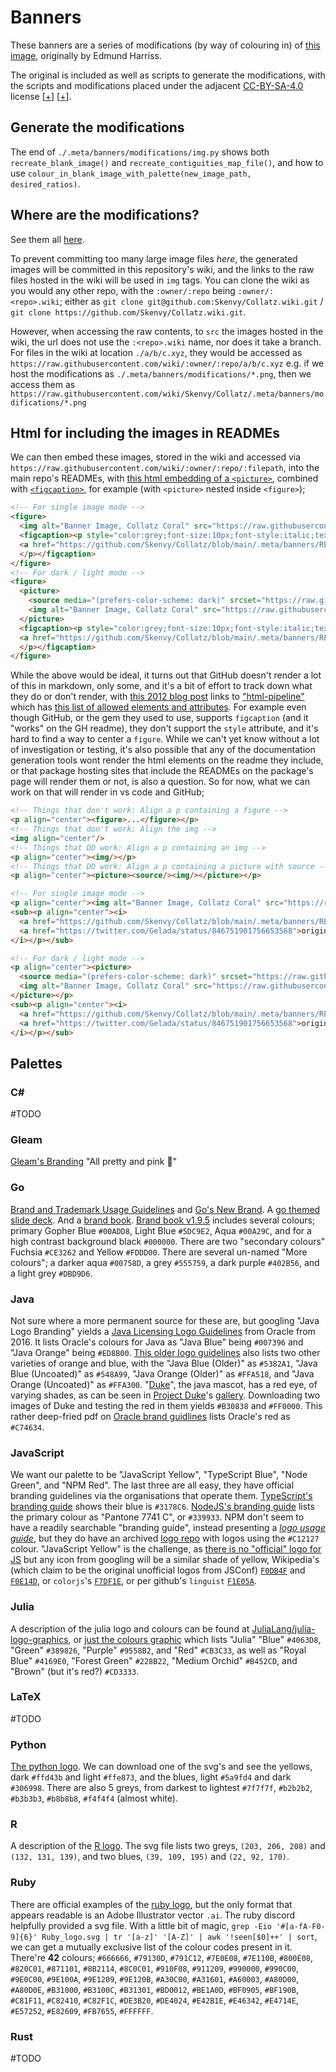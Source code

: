 # Banners
These banners are a series of modifications (by way of colouring in) of [this image](https://twitter.com/Gelada/status/846751901756653568), originally by Edmund Harriss.

The original is included as well as scripts to generate the modifications, with the scripts and modifications placed under the adjacent [CC-BY-SA-4.0](https://creativecommons.org/licenses/by-sa/4.0/) license [[+](https://choosealicense.com/licenses/cc-by-sa-4.0/)] [[+](https://spdx.org/licenses/CC-BY-SA-4.0.html)].

## Generate the modifications
The end of `./.meta/banners/modifications/img.py` shows both `recreate_blank_image()` and `recreate_contiguities_map_file()`, and how to use `colour_in_blank_image_with_palette(new_image_path, desired_ratios)`.

## Where are the modifications?
See them all [here](https://github.com/Skenvy/Collatz/blob/main/.meta/banners/modifications/EXAMPLES.md).

To prevent committing too many large image files _here_, the generated images will be committed in this repository's wiki, and the links to the raw files hosted in the wiki will be used in `img` tags. You can clone the wiki as you would any other repo, with the `:owner/:repo` being `:owner/:<repo>.wiki`; either as `git clone git@github.com:Skenvy/Collatz.wiki.git` / `git clone https://github.com/Skenvy/Collatz.wiki.git`.

However, when accessing the raw contents, to `src` the images hosted in the wiki, the url does not use the `:<repo>.wiki` name, nor does it take a branch. For files in the wiki at location `./a/b/c.xyz`, they would be accessed as `https://raw.githubusercontent.com/wiki/:owner/:repo/a/b/c.xyz` e.g. if we host the modifications as `./.meta/banners/modifications/*.png`, then we access them as `https://raw.githubusercontent.com/wiki/Skenvy/Collatz/.meta/banners/modifications/*.png`
## Html for including the images in READMEs
We can then embed these images, stored in the wiki and accessed via `https://raw.githubusercontent.com/wiki/:owner/:repo/:filepath`, into the main repo's READMEs, with [this html embedding of a `<picture>`](https://github.com/stefanjudis/github-light-dark-image-example), combined with [`<figcaption>`](https://developer.mozilla.org/en-US/docs/Web/HTML/Element/figcaption), for example (with `<picture>` nested inside `<figure>`);
```html
<!-- For single image mode -->
<figure>
  <img alt="Banner Image, Collatz Coral" src="https://raw.githubusercontent.com/wiki/Skenvy/Collatz/.meta/banners/modifications/XYZ.png" width=830 height=666 style="display:block;margin-left:auto;margin-right:auto;"/>
  <figcaption><p style="color:grey;font-size:10px;font-style:italic;text-align:center">
  <a href="https://github.com/Skenvy/Collatz/blob/main/.meta/banners/README.md">Colourised Collatz Coral</a>; <a href="https://twitter.com/Gelada/status/846751901756653568">original by Edmund Harriss, 2016</a></a>
  </p></figcaption>
</figure>
<!-- For dark / light mode -->
<figure>
  <picture>
    <source media="(prefers-color-scheme: dark)" srcset="https://raw.githubusercontent.com/wiki/Skenvy/Collatz/.meta/banners/modifications/XYZ_dark.png">
    <img alt="Banner Image, Collatz Coral" src="https://raw.githubusercontent.com/wiki/Skenvy/Collatz/.meta/banners/modifications/XYZ_light.png" width=830 height=666 style="display:block;margin-left:auto;margin-right:auto;"/>
  </picture>
  <figcaption><p style="color:grey;font-size:10px;font-style:italic;text-align:center">
  <a href="https://github.com/Skenvy/Collatz/blob/main/.meta/banners/README.md">Colourised Collatz Coral</a>; <a href="https://twitter.com/Gelada/status/846751901756653568">original by Edmund Harriss, 2016</a>
  </p></figcaption>
</figure>
```
While the above would be ideal, it turns out that GitHub doesn't render a lot of this in markdown, only some, and it's a bit of effort to track down what they do or don't render, with [this 2012 blog post](https://github.blog/2012-11-27-html-pipeline-chainable-content-filters/) links to ["html-pipeline"](https://github.com/jch/html-pipeline) which has [this list of allowed elements and attributes](https://github.com/gjtorikian/html-pipeline/blob/main/lib/html_pipeline/sanitization_filter.rb). For example even though GitHub, or the gem they used to use, supports `figcaption` (and it "works" on the GH readme), they don't support the `style` attribute, and it's hard to find a way to center a `figure`. While we can't yet know without a lot of investigation or testing, it's also possible that any of the documentation generation tools wont render the html elements on the readme they include, or that package hosting sites that include the READMEs on the package's page will render them or not, is also a question. So for now, what we can work on that will render in vs code and GitHub;
```html
<!-- Things that don't work: Align a p containing a figure -->
<p align="center"><figure>...</figure></p>
<!-- Things that don't work: Align the img -->
<img align="center"/>
<!-- Things that DO work: Align a p containing an img -->
<p align="center"><img/></p>
<!-- Things that DO work: Align a p containing a picture with source -->
<p align="center"><picture><source/><img/></picture></p>

<!-- For single image mode -->
<p align="center"><img alt="Banner Image, Collatz Coral" src="https://raw.githubusercontent.com/wiki/Skenvy/Collatz/.meta/banners/modifications/XYZ.png" width=830 height=666/></p>
<sub><p align="center"><i>
  <a href="https://github.com/Skenvy/Collatz/blob/main/.meta/banners/README.md">Colourised Collatz Coral</a>; derived from this
  <a href="https://twitter.com/Gelada/status/846751901756653568">original by Edmund Harriss</a>
</i></p></sub>

<!-- For dark / light mode -->
<p align="center"><picture>
  <source media="(prefers-color-scheme: dark)" srcset="https://raw.githubusercontent.com/wiki/Skenvy/Collatz/.meta/banners/modifications/XYZ_dark.png"/>
  <img alt="Banner Image, Collatz Coral" src="https://raw.githubusercontent.com/wiki/Skenvy/Collatz/.meta/banners/modifications/XYZ_light.png" width=830 height=666/>
</picture></p>
<sub><p align="center"><i>
  <a href="https://github.com/Skenvy/Collatz/blob/main/.meta/banners/README.md">Colourised Collatz Coral</a>; derived from this
  <a href="https://twitter.com/Gelada/status/846751901756653568">original by Edmund Harriss</a>
</i></p></sub>
```
## Palettes
### C#
\#TODO
### Gleam
[Gleam's Branding](https://gleam.run/branding/) "All pretty and pink 💖"
### Go
[Brand and Trademark Usage Guidelines](https://go.dev/brand) and [Go's New Brand](https://go.dev/blog/go-brand). A [go themed slide deck](https://go.dev/s/presentation-theme). And a [brand book](https://go.dev/s/brandbook).
[Brand book v1.9.5](https://go.dev/assets/go-brand-book-v1.9.5.pdf) includes several colours; primary Gopher Blue `#00ADD8`, Light Blue `#5DC9E2`, Aqua `#00A29C`, and for a high contrast background black `#000000`. There are two "secondary colours" Fuchsia `#CE3262` and Yellow `#FDDD00`. There are several un-named "More colours"; a darker aqua `#00758D`, a grey `#555759`, a dark purple `#402B56`, and a light grey `#DBD9D6`.
### Java
Not sure where a more permanent source for these are, but googling "Java Logo Branding" yields a [Java Licensing Logo Guidelines](https://www.oracle.com/a/ocom/docs/java-licensing-logo-guidelines-1908204.pdf) from Oracle from 2016. It lists Oracle's colours for Java as "Java Blue" being `#007396` and "Java Orange" being `#ED8B00`.
[This older logo guidelines](https://www.oracle.com/us/assets/javaone-logo-guidelines-2211236.pdf) also lists two other varieties of orange and blue, with the "Java Blue (Older)" as `#5382A1`, "Java Blue (Uncoated)" as `#548A99`, "Java Orange (Older)" as `#FFA518`, and "Java Orange (Uncoated)" as `#FFA300`.
"[Duke](https://dev.java/duke/)", the java mascot, has a red eye, of varying shades, as can be seen in [Project Duke](https://wiki.openjdk.org/display/duke)'s [gallery](https://wiki.openjdk.org/display/duke/Gallery). Downloading two images of Duke and testing the red in them yields `#B30838` and `#FF0000`.
This rather deep-fried pdf on [Oracle brand guidlines](https://www.oracle.com/a/ocom/docs/oracle-brand-guidelines.pdf) lists Oracle's red as `#C74634`.
### JavaScript
We want our palette to be "JavaScript Yellow", "TypeScript Blue", "Node Green", and "NPM Red". The last three are all easy, they have official branding guidelines via the organisations that operate them. [TypeScript's branding guide](https://www.typescriptlang.org/branding/) shows their blue is `#3178C6`. [NodeJS's branding guide](https://nodejs.org/static/documents/foundation-visual-guidelines.pdf) lists the primary colour as "Pantone 7741 C", or `#339933`. NPM don't seem to have a readily searchable "branding guide", instead presenting a [_logo usage guide_](https://docs.npmjs.com/policies/logos-and-usage), but they do have an archived [logo repo](https://github.com/npm/logos) with logos using the `#C12127` colour.
"JavaScript Yellow" is the challenge, as [there is no "official" logo for JS](https://ux.stackexchange.com/questions/25558/what-is-the-official-javascript-logo-icon) but any icon from googling will be a similar shade of yellow, Wikipedia's (which claim to be the original unofficial logos from JSConf) [`F0DB4F`](https://commons.wikimedia.org/wiki/File:JavaScript-logo.png) and [`F0E14D`](https://commons.wikimedia.org/wiki/File:Unofficial_JavaScript_logo_2.svg), or `colorjs`'s [`F7DF1E`](https://github.com/colorjs/javascript-yellow), or per github's `linguist` [`F1E05A`](https://github.com/github-linguist/linguist/blob/559a6426942abcae16b6d6b328147476432bf6cb/lib/linguist/languages.yml#L3329).
### Julia
A description of the julia logo and colours can be found at [JuliaLang/julia-logo-graphics](https://github.com/JuliaLang/julia-logo-graphics), or [just the colours graphic](https://raw.githubusercontent.com/JuliaLang/julia-logo-graphics/master/images/julia-colors.svg) which lists "Julia" "Blue" `#4063D8`, "Green" `#389826`, "Purple" `#9558B2`, and "Red" `#CB3C33`, as well as "Royal Blue" `#4169E0`, "Forest Green" `#228B22`, "Medium Orchid" `#B452CD`, and "Brown" (but it's red?) `#CD3333`.
### LaTeX
\#TODO
### Python
[The python logo](https://www.python.org/community/logos/). We can download one of the svg's and see the yellows, dark `#ffd43b` and light `#ffe873`, and the blues, light `#5a9fd4` and dark `#306998`. There are also 5 greys, from darkest to lightest `#7f7f7f`, `#b2b2b2`, `#b3b3b3`, `#b8b8b8`, `#f4f4f4` (almost white).
### R
A description of the [R logo](https://www.r-project.org/logo/). The svg file lists two greys, `(203, 206, 208)` and `(132, 131, 139)`, and two blues, `(39, 109, 195)` and `(22, 92, 170)`.
### Ruby
There are official examples of the [ruby logo](https://www.ruby-lang.org/en/about/logo/), but the only format that appears readable is an Adobe Illustrator vector `.ai`. The ruby discord helpfully provided a svg file. With a little bit of magic, `grep -Eio '#[a-fA-F0-9]{6}' Ruby_logo.svg | tr '[a-z]' '[A-Z]' | awk '!seen[$0]++' | sort`, we can get a mutually exclusive list of the colour codes present in it. There're **42** colours; `#666666`, `#79130D`, `#791C12`, `#7E0E08`, `#7E110B`, `#800E08`, `#820C01`, `#871101`, `#8B2114`, `#8C0C01`, `#910F08`, `#911209`, `#990000`, `#990C00`, `#9E0C00`, `#9E100A`, `#9E1209`, `#9E120B`, `#A30C00`, `#A31601`, `#A60003`, `#A80D00`, `#A80D0E`, `#B31000`, `#B3100C`, `#B31301`, `#BD0012`, `#BE1A0D`, `#BF0905`, `#BF190B`, `#C81F11`, `#C82410`, `#C82F1C`, `#DE3B20`, `#DE4024`, `#E42B1E`, `#E46342`, `#E4714E`, `#E57252`, `#E82609`, `#FB7655`, `#FFFFFF`.
### Rust
\#TODO
